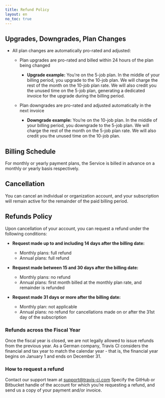 ```yaml
---
title: Refund Policy
layout: en
no_toc: true
---
```


## Upgrades, Downgrades, Plan Changes
- All plan changes are automatically pro-rated and adjusted:

  - Plan upgrades are pro-rated and billed within 24 hours of the plan being changed

    - **Upgrade example:**
You're on the 5-job plan. In the middle of your billing period, you upgrade to the 10-job plan. We will charge the rest of the month on the 10-job plan rate. We will also credit you the unused time on the 5-job plan, generating a dedicated invoice for the upgrade during the billing period.

  - Plan downgrades are pro-rated and adjusted automatically in the next invoice

    - **Downgrade example:**
You’re on the 10-job plan. In the middle of your billing period, you downgrade to the 5-job plan. We will charge the rest of the month on the 5-job plan rate. We will also credit you the unused time on the 10-job plan.



## Billing Schedule
For monthly or yearly payment plans, the Service is billed in advance on a monthly or yearly basis respectively.

## Cancellation

You can cancel an individual or organization account, and your subscription will remain active for the remainder of the paid billing period.

## Refunds Policy
Upon cancellation of your account, you can request a refund under the following conditions:
- **Request made up to and including 14 days after the billing date:**

  * Monthly plans: full refund
  * Annual plans: full refund

- **Request made between 15 and 30 days after the billing date:**

  * Monthly plans: no refund
  * Annual plans: first month billed at the monthly plan rate, and remainder is refunded

- **Request made 31 days or more after the billing date:**

   * Monthly plan: not applicable
   * Annual plans: no refund for cancellations made on or after the 31st day of the subscription

### Refunds across the Fiscal Year

Once the fiscal year is closed, we are not legally allowed to issue refunds from the previous year. As a German company, Travis CI considers the financial and tax year to match the calendar year - that is, the financial year begins on January 1 and ends on December 31.


### How to request a refund
Contact our support team at [support@travis-ci.com](mailto:support@travis-ci.com?subject=Refund%20policy)
Specify the GitHub or Bitbucket handle of the account for which you’re requesting a refund, and send us a copy of your payment and/or invoice.
